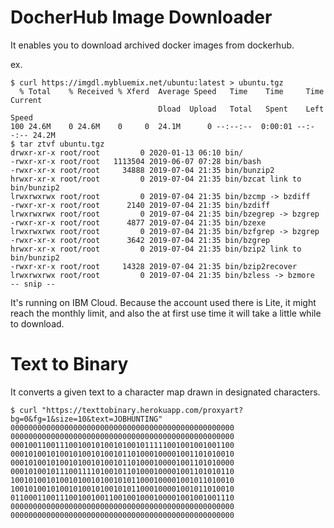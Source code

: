# DocherHub Image Downloader

It enables you to download archived docker images from dockerhub. 

ex.

```
$ curl https://imgdl.mybluemix.net/ubuntu:latest > ubuntu.tgz
  % Total    % Received % Xferd  Average Speed   Time    Time     Time  Current
                                 Dload  Upload   Total   Spent    Left  Speed
100 24.6M    0 24.6M    0     0  24.1M      0 --:--:--  0:00:01 --:--:-- 24.2M
$ tar ztvf ubuntu.tgz
drwxr-xr-x root/root         0 2020-01-13 06:10 bin/
-rwxr-xr-x root/root   1113504 2019-06-07 07:28 bin/bash
-rwxr-xr-x root/root     34888 2019-07-04 21:35 bin/bunzip2
hrwxr-xr-x root/root         0 2019-07-04 21:35 bin/bzcat link to bin/bunzip2
lrwxrwxrwx root/root         0 2019-07-04 21:35 bin/bzcmp -> bzdiff
-rwxr-xr-x root/root      2140 2019-07-04 21:35 bin/bzdiff
lrwxrwxrwx root/root         0 2019-07-04 21:35 bin/bzegrep -> bzgrep
-rwxr-xr-x root/root      4877 2019-07-04 21:35 bin/bzexe
lrwxrwxrwx root/root         0 2019-07-04 21:35 bin/bzfgrep -> bzgrep
-rwxr-xr-x root/root      3642 2019-07-04 21:35 bin/bzgrep
hrwxr-xr-x root/root         0 2019-07-04 21:35 bin/bzip2 link to bin/bunzip2
-rwxr-xr-x root/root     14328 2019-07-04 21:35 bin/bzip2recover
lrwxrwxrwx root/root         0 2019-07-04 21:35 bin/bzless -> bzmore
-- snip --
```

It's running on IBM Cloud. Because the account used there is Lite, it might reach the monthly limit, and also the at first use time it will take a little while to download.

# Text to Binary

It converts a given text to a character map drawn in designated characters.

```
$ curl "https://texttobinary.herokuapp.com/proxyart?bg=0&fg=1&size=10&text=JOBHUNTING"
00000000000000000000000000000000000000000000000000
00000000000000000000000000000000000000000000000000
00010011001110010010100101001011111001001001001100
00010100101001010010100101101000100001001101010010
00010100101001010010100101101000100001001101010000
00010100101110011110100101101000100001001101010110
10010100101001010010100101011000100001001011010010
10010100101001010010100101011000100001001011010010
01100011001110010010011001001000100001001001001110
00000000000000000000000000000000000000000000000000
00000000000000000000000000000000000000000000000000
```

